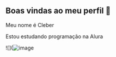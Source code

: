 ## Boas vindas ao meu perfil 💜

Meu nome é Cleber

Estou estudando programação na Alura




![](![image](https://github.com/user-attachments/assets/4bb5d711-8076-4d30-bdf8-0d722d55e776)
